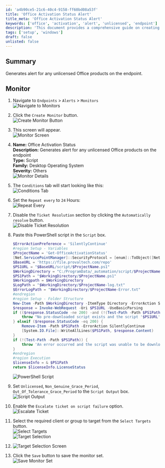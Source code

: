 ```yaml
---
id: 'a4b90ce5-21c6-40c4-9158-ff60bd08a53f'
title: 'Office Activation Status Alert'
title_meta: 'Office Activation Status Alert'
keywords: ['office', 'activation', 'alert', 'unlicensed', 'endpoint']
description: 'This document provides a comprehensive guide on creating a monitor that generates alerts for any unlicensed Office products on endpoints. It includes step-by-step instructions for setting up the monitor, configuring the script, and managing alert conditions.'
tags: ['setup', 'windows']
draft: false
unlisted: false
---
```

## Summary

Generates alert for any unlicensed Office products on the endpoint.

## Monitor

1. Navigate to `Endpoints` > `Alerts` > `Monitors`  
   ![Navigate to Monitors](../../../static/img/Office-Activation-Status/image_1.png)

2. Click the `Create Monitor` button.  
   ![Create Monitor Button](../../../static/img/Office-Activation-Status/image_2.png)

3. This screen will appear.  
   ![Monitor Screen](../../../static/img/Office-Activation-Status/image_3.png)

4. **Name:** Office Activation Status  
   **Description:** Generates alert for any unlicensed Office products on the endpoint  
   **Type:** Script  
   **Family:** Desktop Operating System  
   **Severity:** Others  
   ![Monitor Details](../../../static/img/Office-Activation-Status/image_4.png)

5. The `Conditions` tab will start looking like this:  
   ![Conditions Tab](../../../static/img/Office-Activation-Status/image_5.png)

6. Set the `Repeat every` to `24` Hours:  
   ![Repeat Every](../../../static/img/Office-Activation-Status/image_6.png)

7. Disable the `Ticket Resolution` section by clicking the `Automatically resolve` button.  
   ![Disable Ticket Resolution](../../../static/img/Office-Activation-Status/image_7.png)

8. Paste this PowerShell script in the `Script` box.  
   ```powershell
   $ErrorActionPreference = 'SilentlyContinue'
   #region Setup - Variables
   $ProjectName = 'Get-OfficeActivationStatus'
   [Net.ServicePointManager]::SecurityProtocol = [enum]::ToObject([Net.SecurityProtocolType], 3072)
   $BaseURL = 'https://file.provaltech.com/repo'
   $PS1URL = "$BaseURL/script/$ProjectName.ps1"
   $WorkingDirectory = "C:/ProgramData/_automation/script/$ProjectName"
   $PS1Path = "$WorkingDirectory/$ProjectName.ps1"
   $Workingpath = $WorkingDirectory
   $LogPath = "$WorkingDirectory/$ProjectName-log.txt"
   $ErrorLogPath = "$WorkingDirectory/$ProjectName-Error.txt"
   #endregion
   #region Setup - Folder Structure
   New-Item -Path $WorkingDirectory -ItemType Directory -ErrorAction SilentlyContinue | Out-Null
   $response = Invoke-WebRequest -Uri $PS1URL -UseBasicParsing
   if (($response.StatusCode -ne 200) -and (!(Test-Path -Path $PS1Path))) {
       throw "No pre-downloaded script exists and the script '$PS1URL' failed to download. Exiting."
   } elseif ($response.StatusCode -eq 200) {
       Remove-Item -Path $PS1Path -ErrorAction SilentlyContinue
       [System.IO.File]::WriteAllLines($PS1Path, $response.Content)
   }
   if (!(Test-Path -Path $PS1Path)) {
       throw 'An error occurred and the script was unable to be downloaded. Exiting.'
   }
   #endregion
   #region Execution
   $licenseInfo = & $PS1Path
   return $licenseInfo.LicenseStatus
   ```
   ![PowerShell Script](../../../static/img/Office-Activation-Status/image_8.png)

9. Set `Unlicensed`, `Non_Genuine_Grace_Period`, `Out_Of_Tolerance_Grace_Period` to the `Script Output` box.  
   ![Script Output](../../../static/img/Office-Activation-Status/image_9.png)

10. Enable the `Escalate ticket on script failure` option.  
    ![Escalate Ticket](../../../static/img/Office-Activation-Status/image_10.png)

11. Select the required client or group to target from the `Select Targets` button.  
    ![Select Targets](../../../static/img/Office-Activation-Status/image_11.png)  
    ![Target Selection](../../../static/img/Office-Activation-Status/image_12.png)

12. ![Target Selection Screen](../../../static/img/Office-Activation-Status/image_13.png)

13. Click the `Save` button to save the monitor set.  
    ![Save Monitor Set](../../../static/img/Office-Activation-Status/image_14.png)












